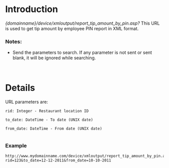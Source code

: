 # Introduction #

_{domainname}/device/xmloutput/report\_tip\_amount\_by\_pin.asp?_
This URL is used to get tip amount by employee PIN report in XML format.

### Notes: ###
  * Send the parameters to search. If any parameter is not sent or sent blank, it will be ignored while searching.

<br>

<h1>Details</h1>

URL parameters are:<br>
<pre><code>rid: Integer - Restaurant location ID<br>
to_date: DateTime - To date (UNIX date)<br>
from_date: DateTime - From date (UNIX date)<br>
</code></pre>

<h3>Example</h3>
<pre><code>http://www.mydomainname.com/device/xmloutput/report_tip_amount_by_pin.asp?rid=123&amp;to_date=12-12-2011&amp;from_date=10-10-2011<br>
</code></pre>